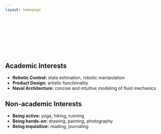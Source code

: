 ```yaml
---
layout: homepage
---
```

<br>
<br>
<br>
<br>
<br>
<br>



## Academic Interests

- **Robotic Control:** state estimation, robotic manipulation
- **Product Design:** artistic functionality
- **Naval Architecture:** concise and intuitive modeling of fluid mechanics



## Non-academic Interests

- **Being active:** yoga, hiking, running
- **Being hands-on:** drawing, painting, photography
- **Being inquisitive:** reading, journaling
